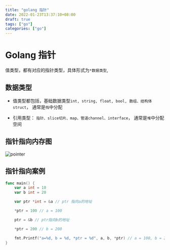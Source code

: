 ```yaml
---
title: "golang 指针"
date: 2022-01-23T13:37:10+08:00
draft: true
tags: ["go"]
categories: ["go"]
---
```



# Golang 指针

值类型，都有对应的指针类型，具体形式为`*数据类型`,

## 数据类型

- 值类型都包括，基础数据类型`int, string, float, bool, 数组、结构体struct`， 通常是`栈`中分配

- 引用类型： `指针、slice切片、map、管道channel、interface`， 通常是`堆`中分配空间


## 指针指向内存图

![pointer](/snapshots/golang-pointer-map.png)


## 指针指向案例
```go
func main() {
    var a int = 10
    var b int = 20

    var ptr *int = &a // ptr 指向a的地址

    *ptr = 100 // a = 100

    ptr = &b // ptr指向b的地址

    *ptr = 200 // b = 200

    fmt.Printf("a=%d, b = %d, *ptr = %d", a, b, *ptr) // a = 100, b = 200, *ptr = 200
}

```


